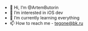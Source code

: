 - 👋 Hi, I’m @ArtemButorin
- 👀 I’m interested in iOS dev
- 🌱 I’m currently learning everything
- 📫 How to reach me - tegone@bk.ru


<!---
ArtemButorin/ArtemButorin is a ✨ special ✨ repository because its `README.md` (this file) appears on your GitHub profile.
You can click the Preview link to take a look at your changes.
--->
